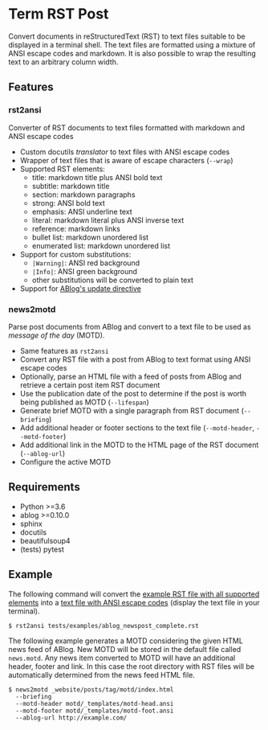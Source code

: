 # Term RST Post

Convert documents in reStructuredText (RST) to text files suitable to be displayed in a terminal shell. The text files are formatted using a mixture of ANSI escape codes and markdown. It is also possible to wrap the resulting text to an arbitrary column width.

## Features

### rst2ansi

Converter of RST documents to text files formatted with markdown and ANSI escape codes

* Custom docutils *translator* to text files with ANSI escape codes
* Wrapper of text files that is aware of escape characters (``--wrap``)
* Supported RST elements:
  * title: markdown title plus ANSI bold text
  * subtitle: markdown title
  * section: markdown paragraphs
  * strong: ANSI bold text
  * emphasis: ANSI underline text
  * literal: markdown literal plus ANSI inverse text
  * reference: markdown links
  * bullet list: markdown unordered list
  * enumerated list: markdown unordered list
* Support for custom substitutions:
  * ``|Warning|``: ANSI red background
  * ``|Info|``: ANSI green background
  * other substitutions will be converted to plain text
* Support for [ABlog's update directive](https://ablog.readthedocs.io/manual/posting-and-listing/#directive-update)

### news2motd

Parse post documents from ABlog and convert to a text file to be used as *message of the day* (MOTD).

* Same features as ``rst2ansi``
* Convert any RST file with a post from ABlog to text format using ANSI escape codes
* Optionally, parse an HTML file with a feed of posts from ABlog and retrieve a certain post item RST document
* Use the publication date of the post to determine if the post is worth being published as MOTD (``--lifespan``)
* Generate brief MOTD with a single paragraph from RST document (``--briefing``)
* Add additional header or footer sections to the text file (``--motd-header``, ``--motd-footer``)
* Add additional link in the MOTD to the HTML page of the RST document (``--ablog-url``)
* Configure the active MOTD

## Requirements

* Python >=3.6
* ablog >=0.10.0
* sphinx
* docutils
* beautifulsoup4
* (tests) pytest

## Example

The following command will convert the [example RST file with all supported elements](tests/examples/ablog_newspost_complete.rst) into a [text file with ANSI escape codes](tests/references/ablog_newspost_complete.ansi) (display the text file in your terminal).

```
$ rst2ansi tests/examples/ablog_newspost_complete.rst
```

The following example generates a MOTD considering the given HTML news feed of ABlog. New MOTD will be stored in the default file called ``news.motd``.  Any news item converted to MOTD will have an additional header, footer and link. In this case the root directory with RST files will be automatically determined from the news feed HTML file.

```
$ news2motd _website/posts/tag/motd/index.html
  --briefing
  --motd-header motd/_templates/motd-head.ansi
  --motd-footer motd/_templates/motd-foot.ansi
  --ablog-url http://example.com/
```

